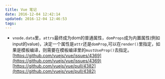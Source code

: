 ```yaml
---
title: Vue 笔记
date: 2016-12-04 12:42:14
updated: 2016-12-04 12:46:53
tags:
---
```

* `vnode.data`里，`attrs`最终成为dom的普通属性，`domProps`成为内置属性(例如input的value)，决定一个属性是`attr`还是`domProp`,可以在`render()`里指定，如果是模板编译，则需要在模板编译里的`mustUseProp()`去指定。
[https://github.com/vuejs/vue/issues/4369](https://github.com/vuejs/vue/issues/4369)  
[https://github.com/vuejs/vue/pull/4382](https://github.com/vuejs/vue/pull/4382)
